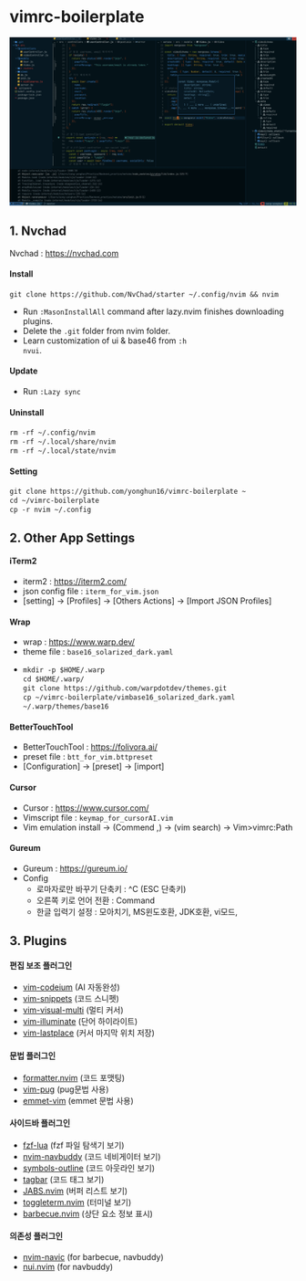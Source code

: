 # vimrc-boilerplate 
<div align="center">
  <img src="https://raw.githubusercontent.com/yonghun16/yonghun16/refs/heads/main/images/nvim_preview.png" width=800px />
</div>


## 1. Nvchad
Nvchad : https://nvchad.com

#### Install
```shell
git clone https://github.com/NvChad/starter ~/.config/nvim && nvim
```
  - Run <code>:MasonInstallAll</code> command after lazy.nvim finishes downloading plugins.
  - Delete the <code>.git</code> folder from nvim folder.
  - Learn customization of ui & base46 from <code>:h nvui</code>.
#### Update
  - Run <code>:Lazy sync</code>
#### Uninstall
```shell
rm -rf ~/.config/nvim
rm -rf ~/.local/share/nvim
rm -rf ~/.local/state/nvim
```
#### Setting
```shell
git clone https://github.com/yonghun16/vimrc-boilerplate ~
cd ~/vimrc-boilerplate
cp -r nvim ~/.config
```

## 2. Other App Settings
#### iTerm2
  - iterm2 : https://iterm2.com/
  - json config file : <code>iterm_for_vim.json</code>
  - [setting] → [Profiles] → [Others Actions] → [Import JSON Profiles]
#### Wrap
  - wrap : https://www.warp.dev/
  - theme file : <code>base16_solarized_dark.yaml</code>
  - ```shell
    mkdir -p $HOME/.warp
    cd $HOME/.warp/
    git clone https://github.com/warpdotdev/themes.git
    cp ~/vimrc-boilerplate/vimbase16_solarized_dark.yaml ~/.warp/themes/base16
    ```
#### BetterTouchTool
  - BetterTouchTool : https://folivora.ai/
  - preset file : <code>btt_for_vim.bttpreset</code>
  - [Configuration] → [preset] → [import]
#### Cursor
  - Cursor : https://www.cursor.com/
  - Vimscript file : <code>keymap_for_cursorAI.vim</code>
  - Vim emulation install → (Commend ,) → (vim search) → Vim>vimrc:Path
#### Gureum
  - Gureum : https://gureum.io/
  - Config
    - 로마자로만 바꾸기 단축키 : ^C (ESC 단축키)
    - 오른쪽 키로 언어 전환 : Command
    - 한글 입력기 설정 : 모아치기, MS윈도호환, JDK호환, vi모드, 

## 3. Plugins 
#### 편집 보조 플러그인
  - [vim-codeium](https://github.com/Exafunction/codeium.vim) (AI 자동완성)
  - [vim-snippets](https://github.com/honza/vim-snippets) (코드 스니펫)
  - [vim-visual-multi](https://github.com/mg979/vim-visual-multi) (멀티 커서)
  - [vim-illuminate](https://github.com/RRethy/vim-illuminate) (단어 하이라이트)
  - [vim-lastplace](https://github.com/farmergreg/vim-lastplace) (커서 마지막 위치 저장)
#### 문법 플러그인
  - [formatter.nvim](https://github.com/mhartington/formatter.nvim) (코드 포맷팅)
  - [vim-pug](https://github.com/digitaltoad/vim-pug) (pug문법 사용)
  - [emmet-vim](https://github.com/mattn/emmet-vim) (emmet 문법 사용)
#### 사이드바 플러그인
  - [fzf-lua](https://github.com/ibhagwan/fzf-lua) (fzf 파일 탐색기 보기)
  - [nvim-navbuddy](https://github.com/SmiteshP/nvim-navbuddy) (코드 네비게이터 보기)
  - [symbols-outline](https://github.com/simrat39/symbols-outline.nvim) (코드 아웃라인 보기)
  - [tagbar](https://github.com/preservim/tagbar) (코드 태그 보기)
  - [JABS.nvim](https://github.com/matbme/JABS.nvim) (버퍼 리스트 보기)
  - [toggleterm.nvim](https://github.com/akinsho/toggleterm.nvim) (터미널 보기)
  - [barbecue.nvim](https://github.com/utilyre/barbecue.nvim) (상단 요소 정보 표시)
#### 의존성 플러그인
  - [nvim-navic](https://github.com/SmiteshP/nvim-navic) (for barbecue, navbuddy)
  - [nui.nvim](https://github.com/MunifTanjim/nui.nvim) (for navbuddy)


